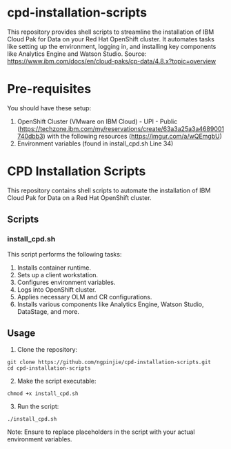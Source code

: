 # cpd-installation-scripts
This repository provides shell scripts to streamline the installation of IBM Cloud Pak for Data on your Red Hat OpenShift cluster.  It automates tasks like setting up the environment, logging in, and installing key components like Analytics Engine and Watson Studio. Source: https://www.ibm.com/docs/en/cloud-paks/cp-data/4.8.x?topic=overview

# Pre-requisites
You should have these setup:
1. OpenShift Cluster (VMware on IBM Cloud) - UPI - Public (https://techzone.ibm.com/my/reservations/create/63a3a25a3a4689001740dbb3) with the following resources (https://imgur.com/a/wQEmgbU)
3. Environment variables (found in install_cpd.sh Line 34)

# CPD Installation Scripts

This repository contains shell scripts to automate the installation of IBM Cloud Pak for Data on a Red Hat OpenShift cluster.

## Scripts

### install_cpd.sh

This script performs the following tasks:
1. Installs container runtime.
2. Sets up a client workstation.
3. Configures environment variables.
4. Logs into OpenShift cluster.
5. Applies necessary OLM and CR configurations.
6. Installs various components like Analytics Engine, Watson Studio, DataStage, and more.

## Usage
1. Clone the repository:
```
git clone https://github.com/ngpinjie/cpd-installation-scripts.git
cd cpd-installation-scripts
```

2. Make the script executable:
```
chmod +x install_cpd.sh
```

3. Run the script:
```
./install_cpd.sh
```

Note: Ensure to replace placeholders in the script with your actual environment variables.
